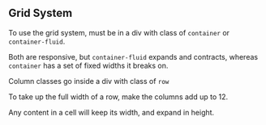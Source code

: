 ## Grid System

To use the grid system, must be in a div with class of `container` or `container-fluid`.

Both are responsive, but `container-fluid` expands and contracts, 
whereas `container` has a set of fixed widths it breaks on.

Column classes go inside a div with class of `row`

To take up the full width of a row, make the columns add up to 12.

Any content in a cell will keep its width, and expand in height.
